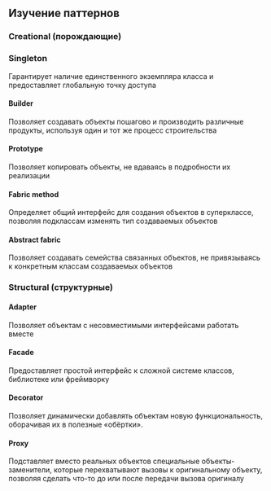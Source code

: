 ## Изучение паттернов

### Creational (порождающие)

### Singleton
Гарантирует наличие единственного экземпляра класса и предоставляет глобальную точку доступа

#### Builder
Позволяет создавать объекты пошагово и производить различные продукты, используя один и тот же процесс строительства

#### Prototype
Позволяет копировать объекты, не вдаваясь в подробности их реализации

#### Fabric method
Определяет общий интерфейс для создания объектов в суперклассе, позволяя подклассам изменять тип создаваемых объектов

#### Abstract fabric
Позволяет создавать семейства связанных объектов, не привязываясь к конкретным классам создаваемых объектов

### Structural (структурные)

#### Adapter
Позволяет объектам с несовместимыми интерфейсами работать вместе

#### Facade
Предоставляет простой интерфейс к сложной системе классов, библиотеке или фреймворку

#### Decorator
Позволяет динамически добавлять объектам новую функциональность, оборачивая их в полезные «обёртки».

#### Proxy
Подставляет вместо реальных объектов специальные объекты-заменители, которые перехватывают вызовы к оригинальному объекту,
позволяя сделать что-то до или после передачи вызова оригиналу